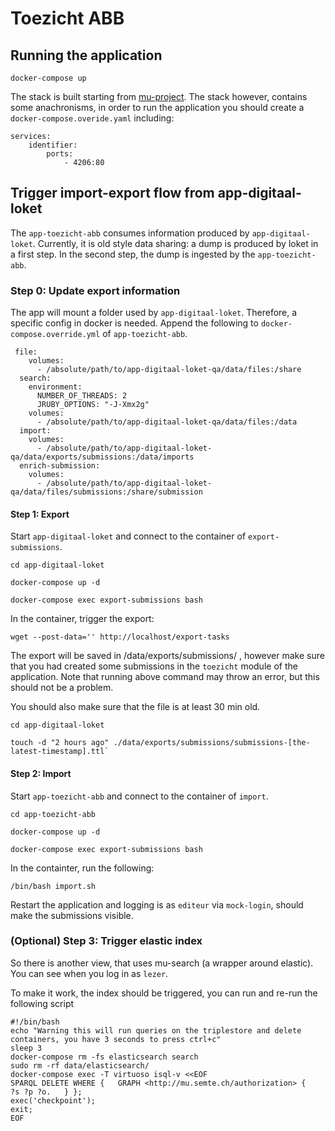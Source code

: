 # Toezicht ABB
## Running the application
```
docker-compose up
```
The stack is built starting from [mu-project](https://github.com/mu-semtech/mu-project).
The stack however, contains some anachronisms, in order to run the application you should create a `docker-compose.overide.yaml` including:
```
services:
	identifier:
		ports:
			- 4206:80
```

## Trigger import-export flow from app-digitaal-loket

The `app-toezicht-abb` consumes information produced by `app-digitaal-loket`.
Currently, it is old style data sharing: a dump is produced by loket in a first step. In the second step, the dump is ingested by the `app-toezicht-abb`.

### Step 0: Update export information
The app will mount a folder used by `app-digitaal-loket`. Therefore, a specific config in docker is needed. Append the following to `docker-compose.override.yml` of `app-toezicht-abb`.
```
 file:
    volumes:
      - /absolute/path/to/app-digitaal-loket-qa/data/files:/share
  search:
    environment:
      NUMBER_OF_THREADS: 2
      JRUBY_OPTIONS: "-J-Xmx2g"
    volumes:
      - /absolute/path/to/app-digitaal-loket-qa/data/files:/data
  import:
    volumes:
      - /absolute/path/to/app-digitaal-loket-qa/data/exports/submissions:/data/imports
  enrich-submission:
    volumes:
      - /absolute/path/to/app-digitaal-loket-qa/data/files/submissions:/share/submission
```

#### Step 1: Export
Start `app-digitaal-loket` and connect to the container of `export-submissions`. 
```
cd app-digitaal-loket

docker-compose up -d

docker-compose exec export-submissions bash
```
In the container, trigger the export:
```
wget --post-data='' http://localhost/export-tasks
```
The export will be saved in /data/exports/submissions/ , however make sure that you had created some submissions in the `toezicht` module of the application. Note that running above command may throw an error, but this should not be a problem. 

You should also make sure that the file is at least 30 min old.
```
cd app-digitaal-loket

touch -d "2 hours ago" ./data/exports/submissions/submissions-[the-latest-timestamp].ttl`
```

#### Step 2: Import
Start `app-toezicht-abb` and connect to the container of `import`. 
```
cd app-toezicht-abb

docker-compose up -d

docker-compose exec export-submissions bash
```
In the containter, run the following:
```
/bin/bash import.sh
```
Restart the application and logging is as `editeur` via `mock-login`, should make the submissions visible.


### (Optional) Step 3: Trigger elastic index
So there is another view, that uses mu-search (a wrapper around elastic). You can see when you log in as `lezer`.

To make it work, the index should be triggered, you can run and re-run the following script
```
#!/bin/bash
echo "Warning this will run queries on the triplestore and delete containers, you have 3 seconds to press ctrl+c"
sleep 3
docker-compose rm -fs elasticsearch search
sudo rm -rf data/elasticsearch/
docker-compose exec -T virtuoso isql-v <<EOF
SPARQL DELETE WHERE {   GRAPH <http://mu.semte.ch/authorization> {     ?s ?p ?o.   } };
exec('checkpoint');
exit;
EOF
```